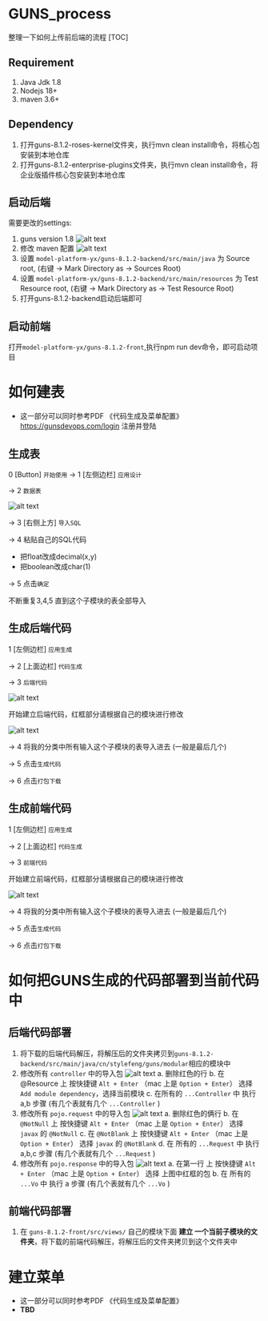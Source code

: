 # GUNS_process
整理一下如何上传前后端的流程
[TOC]

## Requirement
1. Java Jdk 1.8
2. Nodejs 18+
3. maven 3.6+

## Dependency
1. 打开guns-8.1.2-roses-kernel文件夹，执行mvn clean install命令，将核心包安装到本地仓库
2. 打开guns-8.1.2-enterprise-plugins文件夹，执行mvn clean install命令，将企业版插件核心包安装到本地仓库

## 启动后端
需要更改的settings:
1. guns version 1.8
![alt text](image.png)
2. 修改 maven 配置
![alt text](image-1.png)
3. 设置 `model-platform-yx/guns-8.1.2-backend/src/main/java` 为 Source root, (右键 -> Mark Directory as -> Sources Root)
4. 设置 `model-platform-yx/guns-8.1.2-backend/src/main/resources` 为 Test Resource root, (右键 -> Mark Directory as -> Test Resource Root)
5. 打开guns-8.1.2-backend启动后端即可

## 启动前端
打开`model-platform-yx/guns-8.1.2-front`,执行npm run dev命令，即可启动项目

# 如何建表

- 这一部分可以同时参考PDF 《代码生成及菜单配置》
https://gunsdevops.com/login 注册并登陆

## 生成表

0 [Button] `开始使用` -> 1 [左侧边栏] `应用设计`

-> 2 `数据表`

![alt text](image-4.png)

-> 3 [右侧上方] `导入SQL`

-> 4 粘贴自己的SQL代码
- 把float改成decimal(x,y)
- 把boolean改成char(1)

-> 5 点击`确定`

不断重复3,4,5 直到这个子模块的表全部导入

## 生成后端代码

1 [左侧边栏] `应用生成`

-> 2 [上面边栏] `代码生成`

-> 3 `后端代码`

![alt text](image-3.png)

开始建立后端代码，红框部分请根据自己的模块进行修改

![alt text](image-2.png)

-> 4 将我的分类中所有输入这个子模块的表导入进去 (一般是最后几个)

-> 5 点击`生成代码`

-> 6 点击`打包下载`

## 生成前端代码

1 [左侧边栏] `应用生成`

-> 2 [上面边栏] `代码生成`

-> 3 `前端代码`

开始建立前端代码，红框部分请根据自己的模块进行修改

![alt text](image-5.png)

-> 4 将我的分类中所有输入这个子模块的表导入进去 (一般是最后几个)

-> 5 点击`生成代码`

-> 6 点击`打包下载`

# 如何把GUNS生成的代码部署到当前代码中


## 后端代码部署

1. 将下载的后端代码解压，将解压后的文件夹拷贝到`guns-8.1.2-backend/src/main/java/cn/stylefeng/guns/modular`相应的模块中
2. 修改所有 `controller` 中的导入包
   ![alt text](image-7.png)
    a. 删除红色的行
    b. 在 @Resource 上 按快捷键 `Alt + Enter` （mac 上是 `Option + Enter`） 选择 `Add module dependency`，选择当前模块
    c. 在所有的 `...Controller` 中 执行 a,b 步骤 (有几个表就有几个 `...Controller` )
3. 修改所有 `pojo.request` 中的导入包
   ![alt text](image-8.png)
    a. 删除红色的俩行
    b. 在 `@NotNull` 上 按快捷键 `Alt + Enter` （mac 上是 `Option + Enter`） 选择 `javax` 的 `@NotNull`
    c. 在 `@NotBlank` 上 按快捷键 `Alt + Enter` （mac 上是 `Option + Enter`） 选择 `javax` 的 `@NotBlank`
    d. 在 所有的 `...Request` 中 执行 a,b,c 步骤 (有几个表就有几个 `...Request` )
4. 修改所有 `pojo.response` 中的导入包
    ![alt text](image-9.png)
    a. 在第一行 上 按快捷键 `Alt + Enter` （mac 上是 `Option + Enter`） 选择 上图中红框的包
    b. 在 所有的 `...Vo` 中 执行 a 步骤 (有几个表就有几个 `...Vo` )

## 前端代码部署

1. 在 `guns-8.1.2-front/src/views/` 自己的模块下面 **建立 一个当前子模块的文件夹**，将下载的前端代码解压，将解压后的文件夹拷贝到这个文件夹中

# 建立菜单

- 这一部分可以同时参考PDF 《代码生成及菜单配置》
- **TBD**
